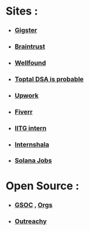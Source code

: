 # Sites :

- ### [Gigster](https://gigster.com/) 

- ### [Braintrust](https://www.usebraintrust.com/) 

- ### [Wellfound](https://wellfound.com/jobs)

- ### [Toptal DSA is probable](https://www.toptal.com/)

- ### [Upwork](https://www.upwork.com/)

- ### [Fiverr](https://www.fiverr.com/)

- ### [IITG intern](https://srip.iitgn.ac.in/portal/) 

- ### [Internshala](https://internshala.com/) 

- ### [Solana Jobs](https://jobs.solana.com/) 
# Open Source :

- ### [GSOC](https://summerofcode.withgoogle.com/) , [Orgs](https://www.gsocorganizations.dev/) 

- ### [Outreachy](https://www.outreachy.org/) 

